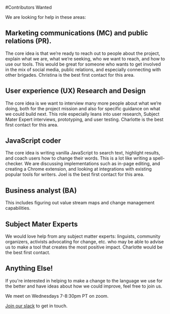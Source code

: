 #Contributors Wanted

We are looking for help in these areas:


## Marketing communications (MC) and public relations (PR). 

The core idea is that we’re ready to reach out to people about the project, explain what we are, what we’re seeking, who we want to reach, and how to use our tools. This would be great for someone who wants to get involved in the mix of social media, public relations, and especially connecting with other brigades. Christina is the best first contact for this area.

## User experience (UX) Research and Design

The core idea is we want to interview many more people about what we’re doing, both for the project mission and also for specific guidance on what we could build next. This role especially leans into user research, Subject Mater Expert interviews, prototyping, and user testing. Charlotte is the best first contact for this area.

## JavaScript coder

The core idea is writing vanilla JavaScript to search text, highlight results, and coach users how to change their words. This is a lot like writing a spell-checker. We are discussing implementations such as in-page editing, and creating a Chrome extension, and looking at integrations with existing popular tools for writers. Joel is the best first contact for this area.

## Business analyst (BA) 

This includes figuring out value stream maps and change management capabilities. 


## Subject Mater Experts

We would love help from any subject matter experts: linguists, community organizers, activists advocating for change, etc. who may be able to advise us to make a tool that creates the most positive impact. Charlotte would be the best first contact.


## Anything Else!

If you're interested in helping to make a change to the language we use for the better and have ideas about how we could improve, feel free to join us.


We meet on Wednesdays 7-8:30pm PT on zoom.

[Join our slack](https://join.slack.com/t/writeforallorg/shared_invite/zt-ee0ay9sw-8hMmh1VHDPY3SSlaNpKUOw) to get in touch. 

